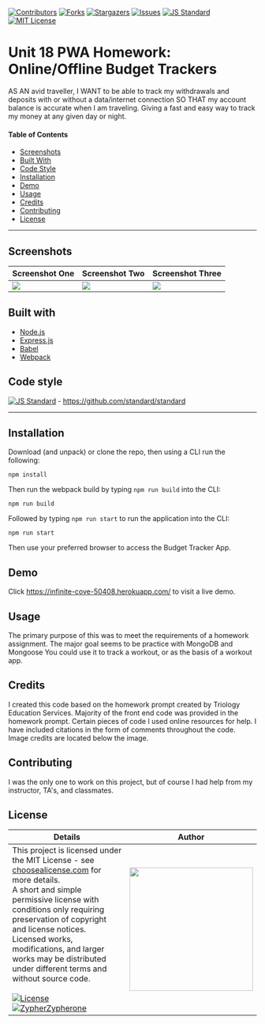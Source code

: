[contributors-shield]: https://img.shields.io/github/contributors/Zypherone/obt.svg?style=flat-square
[contributors-url]: https://github.com/Zypherone/obt/graphs/contributors
[forks-shield]: https://img.shields.io/github/forks/Zypherone/obt.svg?style=flat-square
[forks-url]: https://github.com/Zypherone/obt/network/members
[stars-shield]: https://img.shields.io/github/stars/Zypherone/obt.svg?style=flat-square
[stars-url]: https://github.com/Zypherone/obt/stargazers
[issues-shield]: https://img.shields.io/github/issues/Zypherone/obt.svg?style=flat-square
[issues-url]: https://github.com/Zypherone/obt/issues
[build-style-shield]: https://img.shields.io/badge/code%20style-standard-brightgreen.svg?style=flat
[build-style-url]: https://github.com/feross/standard
[license-shield]: https://img.shields.io/github/license/Zypherone/obt.svg?style=flat-square
[license-url]: http://choosealicense.com/licenses/mit/

[![Contributors][contributors-shield]][contributors-url] [![Forks][forks-shield]][forks-url] [![Stargazers][stars-shield]][stars-url] [![Issues][issues-shield]][issues-url] [![JS Standard][build-style-shield]][build-style-url] [![MIT License][license-shield]][license-url]

# Unit 18 PWA Homework: Online/Offline Budget Trackers

AS AN avid traveller, I WANT to be able to track my withdrawals and deposits with or without a data/internet connection
SO THAT my account balance is accurate when I am traveling. Giving a fast and easy way to track my money at any given day or night.


#### Table of Contents
- [Screenshots](#Screenshots)
- [Built With](#Built_With)
- [Code Style](#Code_Style)
- [Installation](#Installation)
- [Demo](#Demo)
- [Usage](#Usage)
- [Credits](#Credits)
- [Contributing](#Contributing)
- [License](#License)

---

## Screenshots
|Screenshot One|Screenshot Two|Screenshot Three|
|----|----|----|
|<img src="screenshots/screenshot1.jpg">|<img src="screenshots/screenshot2.jpg">|<img src="screenshots/screenshot3.jpg">|

## Built with
- [Node.js](https://nodejs.org/en/)
- [Express.js](https://expressjs.com/)
- [Babel](https://babeljs.io/)
- [Webpack](https://webpack.js.org/)

## Code style
[![JS Standard][build-style-shield]][build-style-url] - https://github.com/standard/standard

---

## Installation
Download (and unpack) or clone the repo, then using a CLI run the following:

```
npm install
```

Then run the webpack build by typing ```npm run build``` into the CLI:

```
npm run build
```

Followed by typing ```npm run start``` to run the application into the CLI:

```
npm run start
```
Then use your preferred browser to access the Budget Tracker App.

## Demo

Click https://infinite-cove-50408.herokuapp.com/ to visit a live demo.

## Usage 
The primary purpose of this was to meet the requirements of a homework assignment. The major goal seems to be practice with MongoDB and Mongoose You could use it to track a workout, or as the basis of a workout app.

## Credits 
I created this code based on the homework prompt created by Triology Education Services. Majority of the front end code was provided in the homework prompt. Certain pieces of code I used online resources for help. I have included citations in the form of comments throughout the code. Image credits are located below the image.

## Contributing 
I was the only one to work on this project, but of course I had help from my instructor, TA's, and classmates.

## License
| Details | Author |
|---|---|
|This project is licensed under the MIT License - see [choosealicense.com](http://choosealicense.com/licenses/mit/) for more details.<br />A short and simple permissive license with conditions only requiring preservation of copyright and license notices. Licensed works, modifications, and larger works may be distributed under different terms and without source code.<br /><br />[![License](https://img.shields.io/badge/License-MIT-blue.svg)](http://choosealicense.com/licenses/mit/) [![ZypherZypherone](https://img.shields.io/badge/2020_%C2%A9-zypherone-blue)](zypherone@github.com)| <img src="https://avatars1.githubusercontent.com/u/360494?v=" width="250"> |
